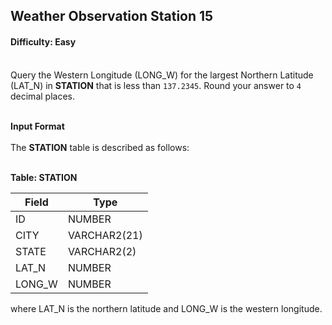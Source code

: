 ## Weather Observation Station 15

#### Difficulty: Easy

</br>Query the Western Longitude (LONG_W) for the largest Northern Latitude (LAT_N) in **STATION**  that is less than `137.2345`. Round your answer to `4` decimal places.

<br>**Input Format**<br>
<br>The **STATION** table is described as follows:
<br><br>

**Table: STATION**

| Field  | Type         |
| ------ | ------------ |
| ID     | NUMBER       |
| CITY   | VARCHAR2(21) |
| STATE  | VARCHAR2(2)  |
| LAT_N  | NUMBER       |
| LONG_W | NUMBER       |

where LAT_N is the northern latitude and LONG_W is the western longitude.
